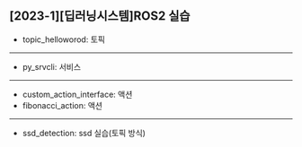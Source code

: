 ## [2023-1][딥러닝시스템]ROS2 실습


- topic_helloworod: 토픽
---

- py_srvcli: 서비스
---

- custom_action_interface: 액션
- fibonacci_action: 액션
---

- ssd_detection: ssd 실습(토픽 방식)


